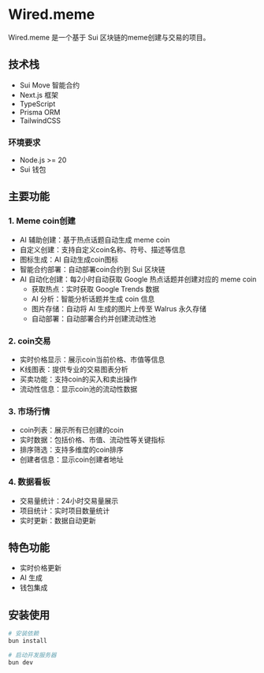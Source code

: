 # Wired.meme

Wired.meme 是一个基于 Sui 区块链的meme创建与交易的项目。

## 技术栈

- Sui Move 智能合约
- Next.js 框架
- TypeScript
- Prisma ORM
- TailwindCSS

### 环境要求
- Node.js >= 20
- Sui 钱包

## 主要功能

### 1. Meme coin创建
- AI 辅助创建：基于热点话题自动生成 meme coin
- 自定义创建：支持自定义coin名称、符号、描述等信息
- 图标生成：AI 自动生成coin图标
- 智能合约部署：自动部署coin合约到 Sui 区块链
- AI 自动化创建：每2小时自动获取 Google 热点话题并创建对应的 meme coin
  - 获取热点：实时获取 Google Trends 数据
  - AI 分析：智能分析话题并生成 coin 信息
  - 图片存储：自动将 AI 生成的图片上传至 Walrus 永久存储
  - 自动部署：自动部署合约并创建流动性池

### 2. coin交易
- 实时价格显示：展示coin当前价格、市值等信息
- K线图表：提供专业的交易图表分析
- 买卖功能：支持coin的买入和卖出操作
- 流动性信息：显示coin池的流动性数据

### 3. 市场行情
- coin列表：展示所有已创建的coin
- 实时数据：包括价格、市值、流动性等关键指标
- 排序筛选：支持多维度的coin排序
- 创建者信息：显示coin创建者地址

### 4. 数据看板
- 交易量统计：24小时交易量展示
- 项目统计：实时项目数量统计
- 实时更新：数据自动更新

## 特色功能

- 实时价格更新
- AI 生成
- 钱包集成

## 安装使用

```bash
# 安装依赖
bun install

# 启动开发服务器
bun dev
